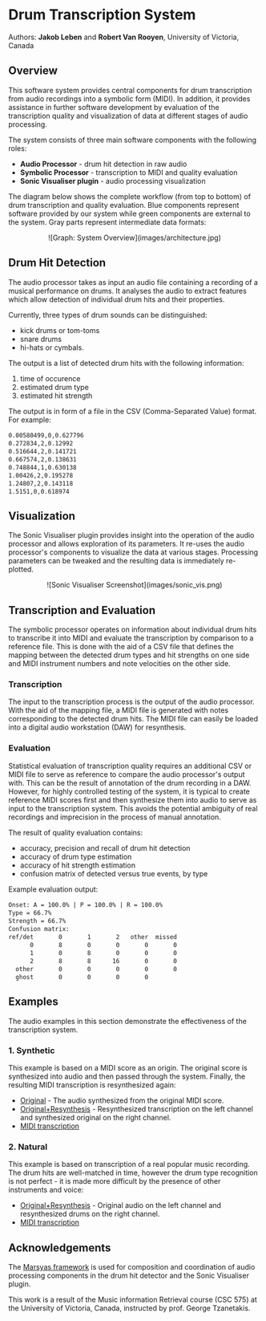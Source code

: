 ---
---

<link rel='stylesheet' href="css/style.css"/>

# Drum Transcription System

Authors: **Jakob Leben** and **Robert Van Rooyen**, University of Victoria,
Canada

## Overview

This software system provides central components for drum transcription from
audio recordings into a symbolic form (MIDI). In addition, it provides
assistance in further software development by evaluation of the transcription
quality and visualization of data at different stages of audio processing.

The system consists of three main software components with the following roles:

- **Audio Processor** - drum hit detection in raw audio
- **Symbolic Processor** - transcription to MIDI and quality evaluation
- **Sonic Visualiser plugin** - audio processing visualization

The diagram below shows the complete workflow (from top to bottom) of
drum transcription and quality evaluation. Blue components represent
software provided by our system while green components are external to the
system. Gray parts represent intermediate data formats:

<div style="text-align:center" markdown="1">
![Graph: System Overview](images/architecture.jpg)
</div>

## Drum Hit Detection

The audio processor takes as input an audio file containing a recording of a
musical performance on drums. It analyses the audio to extract features which
allow detection of individual drum hits and their properties.

Currently, three types of drum sounds can be distinguished:

- kick drums or tom-toms
- snare drums
- hi-hats or cymbals.

The output is a list of detected drum hits with the following information:

1. time of occurence
2. estimated drum type
3. estimated hit strength

The output is in form of a file in the CSV (Comma-Separated Value) format. For
example:

    0.00580499,0,0.627796
    0.272834,2,0.12992
    0.516644,2,0.141721
    0.667574,2,0.138631
    0.748844,1,0.630138
    1.00426,2,0.195278
    1.24807,2,0.143118
    1.5151,0,0.618974

## Visualization

The Sonic Visualiser plugin provides insight into the operation of the audio
processor and allows exploration of its parameters. It re-uses the audio
processor\'s components to visualize the data at various stages.
Processing parameters can be tweaked and the resulting data is immediately
re-plotted.

<div style="text-align:center" markdown="1">
![Sonic Visualiser Screenshot](images/sonic_vis.png)
</div>

## Transcription and Evaluation

The symbolic processor operates on information about individual drum hits
to transcribe it into MIDI and evaluate the transcription by comparison
to a reference file. This is done with the aid of a CSV file that defines
the mapping between the detected drum types and hit strengths on one side
and MIDI instrument numbers and note velocities on the other side.

### Transcription

The input to the transcription process is the output of the audio processor.
With the aid of the mapping file, a MIDI file is generated with notes
corresponding to the detected drum hits. The MIDI file can easily be loaded into
a digital audio workstation (DAW) for resynthesis.

### Evaluation

Statistical evaluation of transcription quality requires an additional CSV or
MIDI file to serve as reference to compare the audio processor\'s output with.
This can be the result of annotation of the drum recording in a DAW. However,
for highly controlled testing of the system, it is typical to create reference
MIDI scores first and then synthesize them into audio to serve as input to the
transcription system. This avoids the potential ambiguity of real recordings and
imprecision in the process of manual annotation.

The result of quality evaluation contains:

- accuracy, precision and recall of drum hit detection
- accuracy of drum type estimation
- accuracy of hit strength estimation
- confusion matrix of detected versus true events, by type

Example evaluation output:

    Onset: A = 100.0% | P = 100.0% | R = 100.0%
    Type = 66.7%
    Strength = 66.7%
    Confusion matrix:
    ref/det       0       1       2   other  missed
          0       8       0       0       0       0
          1       0       8       0       0       0
          2       8       8      16       0       0
      other       0       0       0       0       0
      ghost       0       0       0       0

## Examples

The audio examples in this section demonstrate the effectiveness of the
transcription system.

### 1. Synthetic

This example is based on a MIDI score as an origin. The original score is
synthesized into audio and then passed through the system. Finally, the
resulting MIDI transcription is resynthesized again:

- [Original](audio/kshtc1203.wav) - The audio synthesized from the original MIDI
score.
- [Original+Resynthesis](audio/kshtc1203_resynthesis.wav) - Resynthesized
    transcription on the left channel and synthesized original on the right
    channel.
- [MIDI transcription](midi/kshtc1203_resynthesis.mid)

### 2. Natural

This example is based on transcription of a real popular music recording.
The drum hits are well-matched in time, however the drum type recognition is not
perfect - it is made more difficult by the presence of other instruments
and voice:

- [Original+Resynthesis](audio/country00063_resynth.wav) - Original audio
    on the left channel and resynthesized drums on the right channel.
- [MIDI transcription](midi/country00063_resynthesis.mid)

## Acknowledgements

The [Marsyas framework](http://marsyas.info/) is used for composition and
coordination of audio processing components in the drum hit detector and the
Sonic Visualiser plugin.

This work is a result of the Music information Retrieval course (CSC 575)
at the University of Victoria, Canada, instructed by prof. George Tzanetakis.

